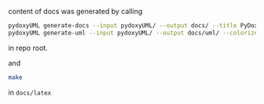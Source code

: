 content of docs was generated by calling 

```bash
pydoxyUML generate-docs --input pydoxyUML/ --output docs/ --title PyDoxyUML
pydoxyUML generate-uml --input pydoxyUML/ --output docs/uml/ --colorized
```

in repo root.

and 

```bash
make
```

in `docs/latex`
